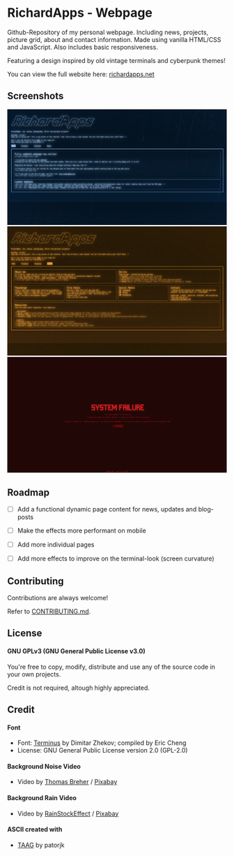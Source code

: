
# RichardApps - Webpage
Github-Repository of my personal webpage. Including news, projects, picture grid, about and contact information.
Made using vanilla HTML/CSS and JavaScript. Also includes basic responsiveness.

Featuring a design inspired by old vintage terminals and cyberpunk themes!

You can view the full website here:
[richardapps.net](https://richardapps.net)

## Screenshots

![App Screenshot](/assets/preview.png)
![App Screenshot](/assets/preview_2.png)
![App Screenshot](/assets/preview_3.png)

## Roadmap

- [ ] Add a functional dynamic page content for news, updates and blog-posts

- [ ] Make the effects more performant on mobile

- [ ] Add more individual pages

- [ ] Add more effects to improve on the terminal-look (screen curvature)

## Contributing

Contributions are always welcome!

Refer to [CONTRIBUTING.md](CONTRIBUTING.md).

## License
#### GNU GPLv3 (GNU General Public License v3.0)

You're free to copy, modify, distribute and use any of the source code in your own projects.

Credit is not required, altough highly appreciated.

## Credit

#### Font
- Font: [Terminus](https://github.com/chrissimpkins/codeface/tree/master/fonts/terminus) by Dimitar Zhekov; compiled by Eric Cheng
- License: GNU General Public License version 2.0 (GPL-2.0)

#### Background Noise Video
- Video by [Thomas Breher](https://pixabay.com/de/users/tbit-715211/?utm_source=link-attribution&utm_medium=referral&utm_campaign=video&utm_content=1285) / [Pixabay](https://pixabay.com/de/videos/fernseher-st%C3%B6rung-bildrauschen-1285/)

#### Background Rain Video
- Video by [RainStockEffect](https://pixabay.com/users/rainstockeffect-34483686/) / [Pixabay](https://pixabay.com/videos/raindrops-drops-rain-water-liquid-158959/)

#### ASCII created with
- [TAAG](https://patorjk.com/software/taag) by patorjk